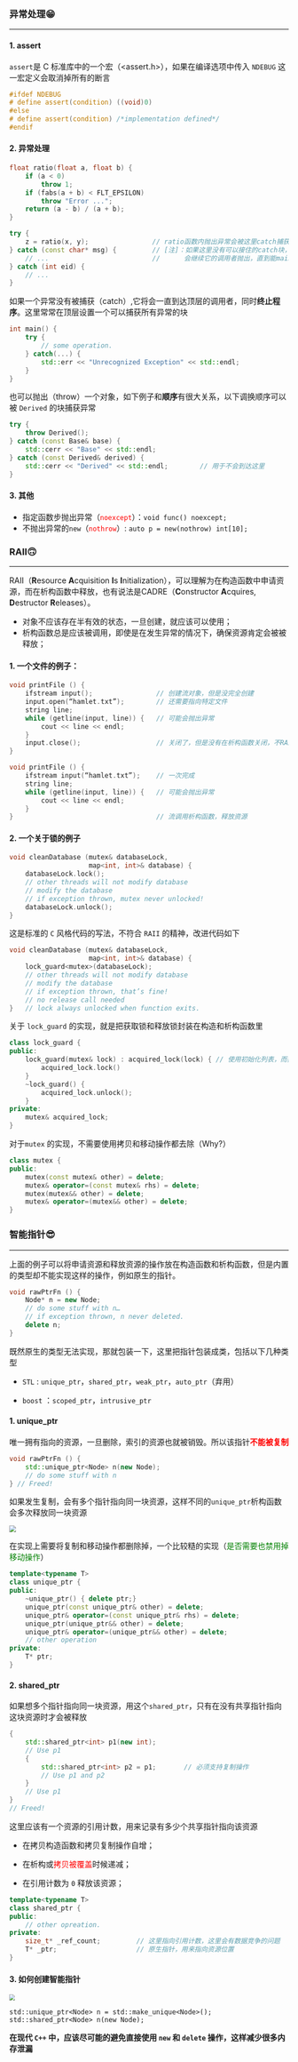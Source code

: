 ### 异常处理😁

------

#### 1. assert

`assert`是 C 标准库中的一个宏（<assert.h>），如果在编译选项中传入 `NDEBUG` 这一宏定义会取消掉所有的断言

```c
#ifdef NDEBUG
# define assert(condition) ((void)0)
#else
# define assert(condition) /*implementation defined*/
#endif
```

#### 2. 异常处理

```c++
float ratio(float a, float b) {
    if (a < 0) 
        throw 1;
    if (fabs(a + b) < FLT_EPSILON)
    	throw "Error ...";
    return (a - b) / (a + b);
}

try {
    z = ratio(x, y);				// ratio函数内抛出异常会被这里catch捕获
} catch (const char* msg) { 		// [注]：如果这里没有可以接住的catch块，这些异常
    // ... 						    //      会继续它的调用者抛出，直到能main
} catch (int eid) {	
    // ... 
}
```

如果一个异常没有被捕获（catch）,它将会一直到达顶层的调用者，同时**终止程序**。这里常常在顶层设置一个可以捕获所有异常的块

```c++
int main() {
	try {
      	// some operation.  		
    } catch(...) {
        std::err << "Unrecognized Exception" << std::endl;
    }
}
```

也可以抛出（throw）一个对象，如下例子和**顺序**有很大关系，以下调换顺序可以被 `Derived` 的块捕获异常

```c++
try {
	throw Derived();
} catch (const Base& base) {
	std::cerr << "Base" << std::endl;
} catch (const Derived& derived) {
	std::cerr << "Derived" << std::endl;		// 用于不会到达这里
}
```

#### 3. 其他

* 指定函数步抛出异常（<font color=red>`noexcept`</font>）：`void func() noexcept;`
* 不抛出异常的`new`（<font color=red>`nothrow`</font>）: `auto p = new(nothrow) int[10];`



### RAII🙃

------

RAII（**R**esource **A**cquisition **I**s **I**nitialization），可以理解为在构造函数中申请资源，而在析构函数中释放，也有说法是CADRE（**C**onstructor **A**cquires, **D**estructor **R**eleases）。

* 对象不应该存在半有效的状态，一旦创建，就应该可以使用；
* 析构函数总是应该被调用，即使是在发生异常的情况下，确保资源肯定会被被释放；

#### 1. 一个文件的例子：

```c++
void printFile () {
    ifstream input();				 // 创建流对象，但是没完全创建
    input.open(“hamlet.txt”);		 // 还需要指向特定文件
    string line;
    while (getline(input, line)) {   // 可能会抛出异常
    	cout << line << endl;
    }
    input.close();					 // 关闭了，但是没有在析构函数关闭，不RAII的精神
}
```

```c++
void printFile () {
    ifstream input(“hamlet.txt”);	 // 一次完成	
    string line;
    while (getline(input, line)) {   // 可能会抛出异常
    	cout << line << endl;
    }
} 									 // 流调用析构函数，释放资源
```

#### 2. 一个关于锁的例子

```c++
void cleanDatabase (mutex& databaseLock,
					map<int, int>& database) {
    databaseLock.lock();
    // other threads will not modify database
    // modify the database
    // if exception thrown, mutex never unlocked!
    databaseLock.unlock();
}
```

这是标准的 `C` 风格代码的写法，不符合 `RAII` 的精神，改进代码如下

```c++
void cleanDatabase (mutex& databaseLock,
					map<int, int>& database) {
    lock_guard<mutex>(databaseLock);
    // other threads will not modify database
    // modify the database
    // if exception thrown, that’s fine!
	// no release call needed
}   // lock always unlocked when function exits. 
```

关于 `lock_guard` 的实现，就是把获取锁和释放锁封装在构造和析构函数里

```c++
class lock_guard {
public:
    lock_guard(mutex& lock) : acquired_lock(lock) {	// 使用初始化列表，而非复制和移动操作
    	acquired_lock.lock()
    }
    ~lock_guard() {
    	acquired_lock.unlock();
    }
private:
    mutex& acquired_lock;
}
```

对于`mutex` 的实现，不需要使用拷贝和移动操作都去除（Why?）

```c++
class mutex {
public:
    mutex(const mutex& other) = delete;
    mutex& operator=(const mutex& rhs) = delete;
    mutex(mutex&& other) = delete;
    mutex& operator=(mutex&& other) = delete;
}
```



### 智能指针😎

------

上面的例子可以将申请资源和释放资源的操作放在构造函数和析构函数，但是内置的类型却不能实现这样的操作，例如原生的指针。

```c++
void rawPtrFn () {
	Node* n = new Node;
	// do some stuff with n…
    // if exception thrown, n never deleted.
	delete n;
}
```

既然原生的类型无法实现，那就包装一下，这里把指针包装成类，包括以下几种类型

* `STL` : `unique_ptr`，`shared_ptr`，`weak_ptr`，`auto_ptr`（弃用）

* `boost` ：`scoped_ptr`，`intrusive_ptr`

#### 1. unique_ptr

唯一拥有指向的资源，一旦删除，索引的资源也就被销毁。所以该指针<font color=red>**不能被复制**</font>

```c++
void rawPtrFn () {
    std::unique_ptr<Node> n(new Node);
    // do some stuff with n
} // Freed!
```

如果发生复制，会有多个指针指向同一块资源，这样不同的`unique_ptr`析构函数会多次释放同一块资源

<img src="asset\uptr_copy.PNG" style="zoom:75%;" />

在实现上需要将复制和移动操作都删除掉，一个比较糙的实现（<font color=#008000>是否需要也禁用掉移动操作</font>）

```c++
template<typename T>
class unique_ptr {
public:
    ~unique_ptr() { delete ptr;}
    unique_ptr(const unique_ptr& other) = delete;
    unique_ptr& operator=(const unique_ptr& rhs) = delete;
    unique_ptr(unique_ptr&& other) = delete;
    unique_ptr& operator=(unique_ptr&& other) = delete;
    // other operation
private:
    T* ptr;
}
```

#### 2. shared_ptr

如果想多个指针指向同一块资源，用这个`shared_ptr`，只有在没有共享指针指向这块资源时才会被释放

```c++
{
    std::shared_ptr<int> p1(new int);
    // Use p1
    {
        std::shared_ptr<int> p2 = p1;		// 必须支持复制操作
        // Use p1 and p2
    }
    // Use p1
}
// Freed!
```

这里应该有一个资源的引用计数，用来记录有多少个共享指针指向该资源

* 在拷贝构造函数和拷贝复制操作自增；

* 在析构或<font color=red>拷贝被覆盖</font>时候递减；

* 在引用计数为 `0` 释放该资源；

```c++
template<typename T>
class shared_ptr {
public:
    // other opreation.
private:
    size_t* _ref_count;			// 这里指向引用计数，这里会有数据竞争的问题
    T* _ptr;					// 原生指针，用来指向资源位置
}
```

#### 3. 如何创建智能指针

<img src="asset\make_smart-ptr.PNG" style="zoom:65%;" />

```
std::unique_ptr<Node> n = std::make_unique<Node>();
std::shared_ptr<Node> n(new Node);
```

**在现代 `C++` 中，应该尽可能的避免直接使用 `new` 和 `delete` 操作，这样减少很多内存泄漏**